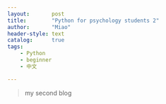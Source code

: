```yaml
---
layout:       post
title:        "Python for psychology students 2"
author:       "Miao"
header-style: text
catalog:      true
tags:
    - Python
    - beginner
    - 中文

---
```


> my second blog
